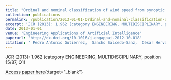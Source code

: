```yaml
---
title: "Ordinal and nominal classification of wind speed from synoptic pressure patterns"
collection: publications
permalink: /publication/2013-01-01-Ordinal-and-nominal-classification-of-wind-speed-from-synoptic-pressure-patterns
excerpt: 'JCR (2013): 1.962 (category ENGINEERING, MULTIDISCIPLINARY, position 15/87, Q1)'
date: 2013-01-01
venue: 'Engineering Applications of Artificial Intelligence'
paperurl: 'http://dx.doi.org/10.1016/j.engappai.2012.10.018'
citation: ' Pedro Antonio Gutiérrez,  Sancho Salcedo-Sanz,  César Hervás-Martínez,  Leo Carro-Calvo,  Javier Sánchez-Monedero,  Luis Prieto, &quot;Ordinal and nominal classification of wind speed from synoptic pressure patterns.&quot; Engineering Applications of Artificial Intelligence, Vol. 26(3), 2013, pp.1008--1015.'
---
```

JCR (2013): 1.962 (category ENGINEERING, MULTIDISCIPLINARY, position 15/87, Q1)

[Access paper here](http://dx.doi.org/10.1016/j.engappai.2012.10.018){:target="_blank"}

